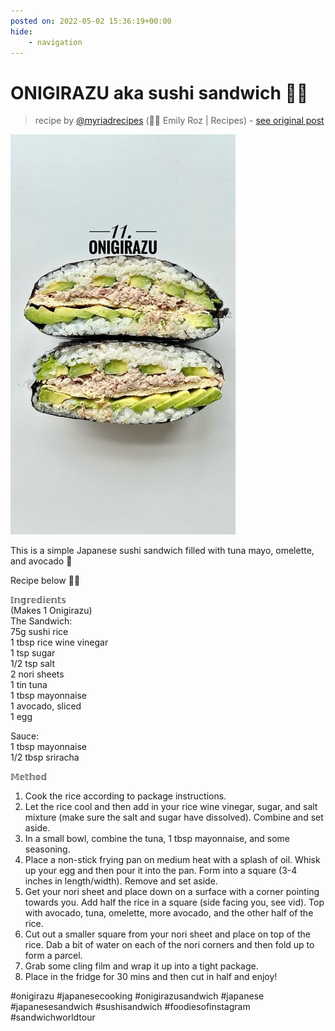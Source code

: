 ```yaml
---
posted on: 2022-05-02 15:36:19+00:00
hide:
    - navigation
---
```


# ONIGIRAZU aka sushi sandwich 😮‍💨  

> recipe by [@myriadrecipes](https://www.instagram.com/myriadrecipes/) 
(👋🏼 Emily Roz | Recipes) - [see original post](https://instagram.com/p/CdD5Vn1voS4)

![](../img/myriadrecipes_02-05-2022_1505.png)

  
This is a simple Japanese sushi sandwich filled with tuna mayo, omelette, and avocado 🥑   
  
Recipe below ✌🏽  
  
𝕀𝕟𝕘𝕣𝕖𝕕𝕚𝕖𝕟𝕥𝕤  
(Makes 1 Onigirazu)  
The Sandwich:  
75g sushi rice  
1 tbsp rice wine vinegar  
1 tsp sugar  
1/2 tsp salt  
2 nori sheets  
1 tin tuna  
1 tbsp mayonnaise  
1 avocado, sliced  
1 egg  
  
Sauce:  
1 tbsp mayonnaise   
1/2 tbsp sriracha  
  
𝕄𝕖𝕥𝕙𝕠𝕕  
1. Cook the rice according to package instructions.  
2. Let the rice cool and then add in your rice wine vinegar, sugar, and salt mixture (make sure the salt and sugar have dissolved). Combine and set aside.  
3. In a small bowl, combine the tuna, 1 tbsp mayonnaise, and some seasoning.  
4. Place a non-stick frying pan on medium heat with a splash of oil. Whisk up your egg and then pour it into the pan. Form into a square (3-4 inches in length/width). Remove and set aside.   
5. Get your nori sheet and place down on a surface with a corner pointing towards you. Add half the rice in a square (side facing you, see vid). Top with avocado, tuna, omelette, more avocado, and the other half of the rice.   
6. Cut out a smaller square from your nori sheet and place on top of the rice. Dab a bit of water on each of the nori corners and then fold up to form a parcel.   
7. Grab some cling film and wrap it up into a tight package.   
8. Place in the fridge for 30 mins and then cut in half and enjoy!  
   
  
\#onigirazu \#japanesecooking \#onigirazusandwich \#japanese \#japanesesandwich \#sushisandwich \#foodiesofinstagram \#sandwichworldtour   
